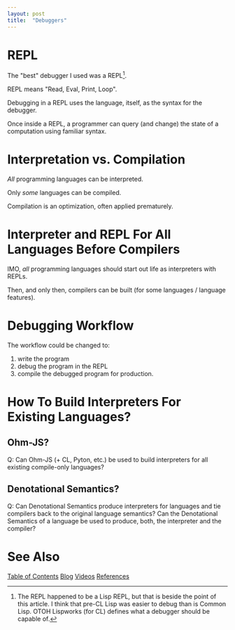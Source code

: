 ```yaml
---
layout: post
title:  "Debuggers"
---
```

# REPL

The "best" debugger I used was a REPL[^1].

REPL means "Read, Eval, Print, Loop".  

Debugging in a REPL uses the language, itself, as the syntax for the debugger.

Once inside a REPL, a programmer can query (and change) the state of a computation using familiar syntax.

# Interpretation vs. Compilation

*All* programming languages can be interpreted.

Only *some* languages can be compiled.

Compilation is an optimization, often applied prematurely.

# Interpreter and REPL For All Languages Before Compilers

IMO, *all* programming languages should start out life as interpreters with REPLs.

Then, and only then, compilers can be built (for some languages / language features).

# Debugging Workflow

The workflow could be changed to:

1. write the program
2. debug the program in the REPL
3. compile the debugged program for production.

# How To Build Interpreters For Existing Languages?

## Ohm-JS?

Q: Can Ohm-JS (+ CL, Pyton, etc.) be used to build interpreters for all existing compile-only languages?

## Denotational Semantics?

Q: Can Denotational Semantics produce interpreters for languages and tie compilers back to the original language semantics?  Can the Denotational Semantics of a language be used to produce, both, the interpreter and the compiler?

[^1]: The REPL happened to be a Lisp REPL, but that is beside the point of this article.  I think that pre-CL Lisp was easier to debug than is Common Lisp. OTOH Lispworks (for CL) defines what a debugger should be capable of.

# See Also
[Table of Contents](https://guitarvydas.github.io/2021/12/10/Table-of-Contents-Dec-01-2021.html)
[Blog](https://guitarvydas.github.io)
[Videos](https://www.youtube.com/channel/UC9EJr0nKHwadbHUtc5zHdmQ/videos)
[References](https://guitarvydas.github.io/2021/01/14/References.html)

<script src="https://utteranc.es/client.js" 
        repo="guitarvydas/guitarvydas.github.io" 
        issue-term="pathname" 
        theme="github-light" 
        crossorigin="anonymous" 
        async> 
</script> 
